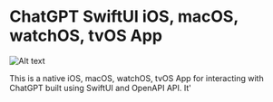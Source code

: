 # ChatGPT SwiftUI iOS, macOS, watchOS, tvOS App

![Alt text](https://imagizer.imageshack.com/v2/640x480q90/922/hmlopw.png "image")

This is a native iOS, macOS, watchOS, tvOS App for interacting with ChatGPT built using SwiftUI and OpenAPI API. It'